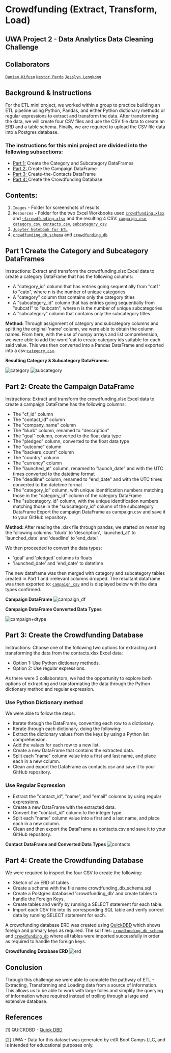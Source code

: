 # Crowdfunding (Extract, Transform, Load) 
## UWA Project 2 - Data Analytics Data Cleaning Challenge 

## Collaborators 
[`Damian Kifuso`](https://github.com/DamianKifuso)
[`Nestor Pardo`](https://github.com/kfetero)
[`Jesslyn Lengkong`](https://github.com/jflengkong) 


## Background & Instructions 
For the ETL mini project, we worked within a group to practice building an ETL pipeline using Python, Pandas, and either Python dictionary methods or regular expressions to extract and transform the data. After transforming the data, we will create four CSV files and use the CSV file data to create an ERD and a table schema. Finally, we are required to upload the CSV file data into a Postgres database.

### The instructions for this mini project are divided into the following subsections:
- [Part 1:](https://github.com/jflengkong/Crowdfunding_ETL_Grp_1/tree/main#Part-1-Create-the-Category-and-Subcategory-DataFrames) Create the Category and Subcategory DataFrames 
- [Part 2: ](https://github.com/jflengkong/Crowdfunding_ETL_Grp_1/tree/main#Part-2-Create-the-Campaign-DataFrame)Create the Campaign DataFrame
- [Part 3: ](https://github.com/jflengkong/Crowdfunding_ETL_Grp_1/tree/main#Part-3-Create-the-Crowdfunding-Database)Create-the-Contacts DataFrame
- [Part 4: ](https://github.com/jflengkong/Crowdfunding_ETL_Grp_1/tree/main#Part-4-Create-the-Crowdfunding-Database)Create the Crowdfunding Database

## Contents: 
1. `Images`  - Folder for screenshots of results
2. `Resources` - Folder for the two Excel Workbooks used [`crowdfunding.xlsx`](https://github.com/jflengkong/Crowdfunding_ETL_Grp_1/blob/main/Resources/crowdfunding.xlsx) and [`~$crowdfunding.xlsx`](https://github.com/jflengkong/Crowdfunding_ETL_Grp_1/blob/main/Resources/~%24crowdfunding.xlsx) and the resulting 4 CSV: [`campaign_csv`](https://github.com/jflengkong/Crowdfunding_ETL_Grp_1/blob/main/Resources/campaign.csv), [`category_csv`](https://github.com/jflengkong/Crowdfunding_ETL_Grp_1/blob/main/Resources/category.csv), [`contacts.csv`](https://github.com/jflengkong/Crowdfunding_ETL_Grp_1/blob/main/Resources/contacts.csv), [`subcategory_csv`](https://github.com/jflengkong/Crowdfunding_ETL_Grp_1/blob/main/Resources/subcategory.csv)
3. [`Jupyter Notebook for ETL`](https://github.com/jflengkong/Crowdfunding_ETL_Grp_1/blob/main/ETL_Mini_Project_Grp_1.ipynb)
4. [`crowdfunding_db_schema`](https://github.com/jflengkong/Crowdfunding_ETL_Grp_1/blob/main/crowdfunding_db_schema.sql) and [`crowdfunding_db`](https://github.com/jflengkong/Crowdfunding_ETL_Grp_1/blob/main/crowdfunding_db.sql)
  
## Part 1 Create the Category and Subcategory DataFrames
Instructions: Extract and transform the crowdfunding.xlsx Excel data to create a category DataFrame that has the following columns:
- A "category_id" column that has entries going sequentially from "cat1" to "catn", where n is the number of unique categories
- A "category" column that contains only the category titles
- A "subcategory_id" column that has entries going sequentially from "subcat1" to "subcatn", where n is the number of unique subcategories
- A "subcategory" column that contains only the subcategory titles
  
<b> Method: </b> Through assignment of category and subcategory columns and splitting the original 'name' column, we were able to obtain the column names. From here, with the use of numpy arrays and list comprehension, we were able to add the word 'cat to create category ids suitable for each said value. This was then converted into a Pandas DataFrame and exported into a csv:[`category_csv`](https://github.com/jflengkong/Crowdfunding_ETL_Grp_1/blob/main/Resources/category.csv).

<b> Resulting Category & Subcategory DataFrames: </b>

![category](https://github.com/jflengkong/Crowdfunding_ETL_Grp_1/blob/main/Images/1.categories.png)                  ![subcategory](https://github.com/jflengkong/Crowdfunding_ETL_Grp_1/blob/main/Images/2.subcategories.png)


## Part 2: Create the Campaign DataFrame 
Instructions: Extract and transform the crowdfunding.xlsx Excel data to create a campaign DataFrame has the following columns: 
- The "cf_id" column
- The "contact_id" column
- The "company_name" column
- The "blurb" column, renamed to "description"
- The "goal" column, converted to the float data type
- The "pledged" column, converted to the float data type
- The "outcome" column
- The "backers_count" column
- The "country" column
- The "currency" column
- The "launched_at" column, renamed to "launch_date" and with the UTC times converted to the datetime format
- The "deadline" column, renamed to "end_date" and with the UTC times converted to the datetime format
- The "category_id" column, with unique identification numbers matching those in the "category_id" column of the category DataFrame
- The "subcategory_id" column, with the unique identification numbers matching those in the "subcategory_id" column of the subcategory DataFrame
Export the campaign DataFrame as campaign.csv and save it to your GitHub repository.

<b> Method: </b> After reading the .xlsx file through pandas, we started on renaming the following columns: 'blurb' to 'description', 'launched_at' to 'launched_date' and 'deadline' to 'end_date'. 

We then proceeded to convert the data types: 
- 'goal' and 'pledged' columns to floats
- 'launched_date' and 'end_date' to datetime

The new dataframe was then merged with category and subcategory tables created in Part 1 and irrelevant columns dropped. The resultant dataframe was then exported to: [`campaign_csv`](https://github.com/jflengkong/Crowdfunding_ETL_Grp_1/blob/main/Resources/campaign.csv) and is displayed below with the data types confirmed. 

<b> Campaign DataFrame </b> 
![campaign_df](https://github.com/jflengkong/Crowdfunding_ETL_Grp_1/blob/main/Images/3.campaign_cleaned.png)

<b> Campaign DataFrame Converted Data Types </b> 

![campaign+dtype](https://github.com/jflengkong/Crowdfunding_ETL_Grp_1/blob/main/Images/3.5.campaign_info.png)

## Part 3: Create the Crowdfunding Database 
Instructions: Choose one of the following two options for extracting and transforming the data from the contacts.xlsx Excel data:
- Option 1: Use Python dictionary methods.
- Option 2: Use regular expressions.

As there were 3 collaborators, we had the opportunity to explore both options of extracting and transformating the data through the Python dictionary method and regular expression.  
### Use Python Dictionary method 
We were able to follow the steps: 
- Iterate through the DataFrame, converting each row to a dictionary.
- Iterate through each dictionary, doing the following:
- Extract the dictionary values from the keys by using a Python list comprehension.
- Add the values for each row to a new list.
- Create a new DataFrame that contains the extracted data.
- Split each "name" column value into a first and last name, and place each in a new column.
- Clean and export the DataFrame as contacts.csv and save it to your GitHub repository. 

### Use Regular Expression 
- Extract the "contact_id", "name", and "email" columns by using regular expressions.
- Create a new DataFrame with the extracted data.
- Convert the "contact_id" column to the integer type.
- Split each "name" column value into a first and a last name, and place each in a new column.
- Clean and then export the DataFrame as contacts.csv and save it to your GitHub repository.

<b> Contact DataFrame and Converted Data Types </b> 
![contacts](https://github.com/jflengkong/Crowdfunding_ETL_Grp_1/blob/main/Images/4.contacts.png)


## Part 4: Create the Crowdfunding Database 
We were required to inspect the four CSV to create the following: 
- Sketch of an ERD of tables
- Create a schema with the file name crowdfunding_db_schema.sql
- Create a Postgres databased 'crowdfunding_db' and create tables to handle the Foreign Keys.
- Create tables and verify by running a SELECT statement for each table.
- Import each CSV file into its corresponding SQL table and verify correct data by running SELECT statement for each. 

A crowdfunding database ERD was created using [QuickDBD](https://www.quickdatabasediagrams.com/) which shows foreign and primary keys as required. The sql files:  [`crowdfunding_db_schema`](https://github.com/jflengkong/Crowdfunding_ETL_Grp_1/blob/main/crowdfunding_db_schema.sql) and [`crowdfunding_db`](https://github.com/jflengkong/Crowdfunding_ETL_Grp_1/blob/main/crowdfunding_db.sql) where all tables were imported successfully in order as required to handle the foreign keys. 

<b> Crowdfunding Database ERD </b> 
![erd](https://github.com/jflengkong/Crowdfunding_ETL_Grp_1/blob/main/crowdfunding_ERD.png) 

## Conclusion
Through this challenge we were able to complete the pathway of ETL - Extracting, Transforming and Loading data from a source of information. This allows us to be able to work with large foiles and simplify the querying of information where required instead of trolling through a large and extensive database. 

## References
[1] QUICKDBD - [Quick DBD](https://www.quickdatabasediagrams.com/) 

[2] UWA - Data for this dataset was generated by edX Boot Camps LLC, and is intended for educational purposes only. 

